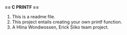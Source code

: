 **== C PRINTF ==**
1. This is a readme file.
2. This project entails creating your own printf function.
3. A Hlina Wondwossen, Erick Siiko team project.
